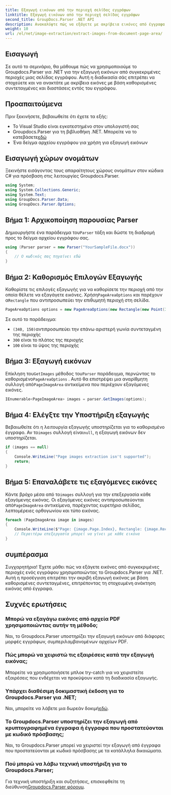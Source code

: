 ```yaml
---
title: Εξαγωγή εικόνων από την περιοχή σελίδας εγγράφων
linktitle: Εξαγωγή εικόνων από την περιοχή σελίδας εγγράφων
second_title: GroupDocs.Parser .NET API
description: Ανακαλύψτε πώς να εξάγετε με ακρίβεια εικόνες από έγγραφα χρησιμοποιώντας το Groupdocs.Parser για .NET. Μάθετε να στοχεύετε συγκεκριμένες περιοχές για ακριβή εξαγωγή εικόνας.
weight: 10
url: /el/net/image-extraction/extract-images-from-document-page-area/
---
```

## Εισαγωγή
Σε αυτό το σεμινάριο, θα μάθουμε πώς να χρησιμοποιούμε το Groupdocs.Parser για .NET για την εξαγωγή εικόνων από συγκεκριμένες περιοχές μιας σελίδας εγγράφου. Αυτή η διαδικασία σάς επιτρέπει να στοχεύετε και να ανακτάτε με ακρίβεια εικόνες με βάση καθορισμένες συντεταγμένες και διαστάσεις εντός του εγγράφου.
## Προαπαιτούμενα
Πριν ξεκινήσετε, βεβαιωθείτε ότι έχετε τα εξής:
- Το Visual Studio είναι εγκατεστημένο στον υπολογιστή σας
-  Groupdocs.Parser για τη βιβλιοθήκη .NET. Μπορείτε να το κατεβάσετε[εδώ](https://releases.groupdocs.com/parser/net/)
- Ένα δείγμα αρχείου εγγράφου για χρήση για εξαγωγή εικόνων
## Εισαγωγή χώρων ονομάτων
Ξεκινήστε εισάγοντας τους απαραίτητους χώρους ονομάτων στον κώδικα C# για πρόσβαση στις λειτουργίες Groupdocs.Parser.
```csharp
using System;
using System.Collections.Generic;
using System.Text;
using GroupDocs.Parser.Data;
using GroupDocs.Parser.Options;
```
## Βήμα 1: Αρχικοποίηση παρουσίας Parser
 Δημιουργήστε ένα παράδειγμα του`Parser` τάξη και δώστε τη διαδρομή προς το δείγμα αρχείου εγγράφου σας.
```csharp
using (Parser parser = new Parser("YourSampleFile.docx"))
{
    // Ο κωδικός σας πηγαίνει εδώ
}
```
## Βήμα 2: Καθορισμός Επιλογών Εξαγωγής
 Καθορίστε τις επιλογές εξαγωγής για να καθορίσετε την περιοχή από την οποία θέλετε να εξαγάγετε εικόνες. Χρήση`PageAreaOptions` και παρέχουν α`Rectangle` που αντιπροσωπεύει την επιθυμητή περιοχή στη σελίδα.
```csharp
PageAreaOptions options = new PageAreaOptions(new Rectangle(new Point(340, 150), new Size(300, 100)));
```
Σε αυτό το παράδειγμα:
- `(340, 150)`αντιπροσωπεύει την επάνω αριστερή γωνία συντεταγμένη της περιοχής
- `300` είναι το πλάτος της περιοχής
- `100` είναι το ύψος της περιοχής
## Βήμα 3: Εξαγωγή εικόνων
 Επίκληση του`GetImages` μέθοδος του`Parser` παράδειγμα, περνώντας το καθορισμένο`PageAreaOptions` . Αυτό θα επιστρέψει μια αναρίθμητη συλλογή από`PageImageArea` αντικείμενα που περιέχουν εξαγόμενες εικόνες.
```csharp
IEnumerable<PageImageArea> images = parser.GetImages(options);
```
## Βήμα 4: Ελέγξτε την Υποστήριξη εξαγωγής
 Βεβαιωθείτε ότι η λειτουργία εξαγωγής υποστηρίζεται για το καθορισμένο έγγραφο. Αν το`images` συλλογή είναι`null`, η εξαγωγή εικόνων δεν υποστηρίζεται.
```csharp
if (images == null)
{
    Console.WriteLine("Page images extraction isn't supported");
    return;
}
```
## Βήμα 5: Επαναλάβετε τις εξαγόμενες εικόνες
 Κάντε βρόχο μέσα από το`images` συλλογή για την επεξεργασία κάθε εξαγόμενης εικόνας. Οι εξαγόμενες εικόνες αντιπροσωπεύονται από`PageImageArea` αντικείμενα, παρέχοντας ευρετήριο σελίδας, λεπτομέρειες ορθογωνίου και τύπο εικόνας.
```csharp
foreach (PageImageArea image in images)
{
    Console.WriteLine($"Page: {image.Page.Index}, Rectangle: {image.Rectangle}, Type: {image.FileType}");
    // Περαιτέρω επεξεργασία μπορεί να γίνει με κάθε εικόνα
}
```
## συμπέρασμα
Συγχαρητήρια! Έχετε μάθει πώς να εξάγετε εικόνες από συγκεκριμένες περιοχές ενός εγγράφου χρησιμοποιώντας το Groupdocs.Parser για .NET. Αυτή η προσέγγιση επιτρέπει την ακριβή εξαγωγή εικόνας με βάση καθορισμένες συντεταγμένες, επιτρέποντας τη στοχευμένη ανάκτηση εικόνας από έγγραφα.

## Συχνές ερωτήσεις
### Μπορώ να εξαγάγω εικόνες από αρχεία PDF χρησιμοποιώντας αυτήν τη μέθοδο;
Ναι, το Groupdocs.Parser υποστηρίζει την εξαγωγή εικόνων από διάφορες μορφές εγγράφων, συμπεριλαμβανομένων αρχείων PDF.
### Πώς μπορώ να χειριστώ τις εξαιρέσεις κατά την εξαγωγή εικόνας;
Μπορείτε να χρησιμοποιήσετε μπλοκ try-catch για να χειριστείτε εξαιρέσεις που ενδέχεται να προκύψουν κατά τη διαδικασία εξαγωγής.
### Υπάρχει διαθέσιμη δοκιμαστική έκδοση για το Groupdocs.Parser για .NET;
 Ναι, μπορείτε να λάβετε μια δωρεάν δοκιμή[εδώ](https://releases.groupdocs.com/).
### Το Groupdocs.Parser υποστηρίζει την εξαγωγή από κρυπτογραφημένα έγγραφα ή έγγραφα που προστατεύονται με κωδικό πρόσβασης;
Ναι, το Groupdocs.Parser μπορεί να χειριστεί την εξαγωγή από έγγραφα που προστατεύονται με κωδικό πρόσβασης με τα κατάλληλα δικαιώματα.
### Πού μπορώ να λάβω τεχνική υποστήριξη για το Groupdocs.Parser;
 Για τεχνική υποστήριξη και συζητήσεις, επισκεφθείτε τη διεύθυνση[Groupdocs.Parser φόρουμ](https://forum.groupdocs.com/c/parser/17).